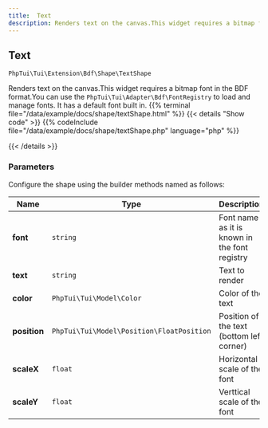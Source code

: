```yaml
---
title:  Text 
description: Renders text on the canvas.This widget requires a bitmap font in the BDF format.You can use the `PhpTui\Tui\Adapter\Bdf\FontRegistry` to load and manage fonts. It has a default font built in.
---
```

##  Text 

`PhpTui\Tui\Extension\Bdf\Shape\TextShape`

Renders text on the canvas.This widget requires a bitmap font in the BDF format.You can use the `PhpTui\Tui\Adapter\Bdf\FontRegistry` to load and manage fonts. It has a default font built in.
{{% terminal file="/data/example/docs/shape/textShape.html" %}}
{{< details "Show code"  >}}
{{% codeInclude file="/data/example/docs/shape/textShape.php" language="php" %}}

{{< /details >}}
### Parameters

Configure the shape using the builder methods named as follows:

| Name | Type | Description |
| --- | --- | --- |
| **font** | `string` | Font name as it is known in the font registry |
| **text** | `string` | Text to render |
| **color** | `PhpTui\Tui\Model\Color` | Color of the text |
| **position** | `PhpTui\Tui\Model\Position\FloatPosition` | Position of the text (bottom left corner) |
| **scaleX** | `float` | Horizontal scale of the font |
| **scaleY** | `float` | Verttical scale of the font |